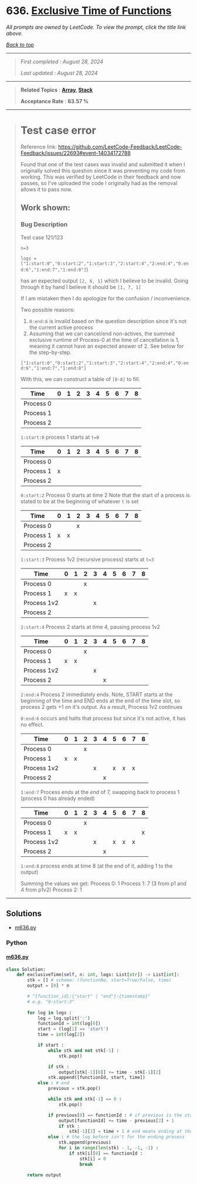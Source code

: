 # 636. [Exclusive Time of Functions](<https://leetcode.com/problems/exclusive-time-of-functions>)

*All prompts are owned by LeetCode. To view the prompt, click the title link above.*

*[Back to top](<../README.md>)*

------

> *First completed : August 28, 2024*
>
> *Last updated : August 28, 2024*

------

> **Related Topics** : **[Array](<by_topic/Array.md>), [Stack](<by_topic/Stack.md>)**
>
> **Acceptance Rate** : **63.57 %**

------

> # Test case error
> 
> Reference link: https://github.com/LeetCode-Feedback/LeetCode-Feedback/issues/22693#event-14034172788
> 
> Found that one of the test cases was invalid and submitted it when I originally solved this question since it was preventing my code from working. 
> This was verified by LeetCode in their feedback and now passes, so I've uploaded the code I originally had as the removal allows it to pass now.
> 
> ## Work shown:
> 
> ### Bug Description
> 
> Test case 121/123
> 
> `n=3`
> 
> `logs = ["1:start:0","0:start:2","1:start:3","2:start:4","2:end:4","0:end:6","1:end:7","1:end:8"]`)
> 
> has an expected output `[2, 6, 1]` which I believe to be invalid. Going through it by hand I believe it should be `[1, 7, 1]`
> 
> If I am mistaken then I do apologize for the confusion / inconvenience.
> 
> Two possible reasons:
> 1. `0:end:6` is invalid based on the question description since it's not the current active process
> 2. Assuming that we can cancel/end non-actives, the summed exclusive runtime of Process-0 at the time of cancellation is 1, meaning it cannot have an expected answer of 2. See below for the step-by-step.
> 
> 
>  `["1:start:0","0:start:2","1:start:3","2:start:4","2:end:4","0:end:6","1:end:7","1:end:8"]`
> 
> With this, we can construct a table of `[0-8]` to fill.
> 
> | Time      | 0   | 1   | 2   | 3   | 4   | 5   | 6   | 7   | 8   |  
> | --------- | --- | --- | --- | --- | --- | --- | --- | --- | --- |
> | Process 0 |     |     |     |     |     |     |     |     |     |     
> | Process 1 |     |     |     |     |     |     |     |     |     |     
> | Process 2 |     |     |     |     |     |     |     |     |     |     
> 
> `1:start:0` process 1 starts at `t=0`
> 
> | Time      | 0   | 1   | 2   | 3   | 4   | 5   | 6   | 7   | 8   |    
> | --------- | --- | --- | --- | --- | --- | --- | --- | --- | --- |
> | Process 0 |     |     |       |       |      |     |        |        |     |     
> | Process 1 |  x   |     |     |     |     |     |     |     |     |     
> | Process 2 |     |     |     |     |     |     |     |     |     |     
> 
> `0:start:2` Process 0 starts at time 2
> Note that the start of a process is stated to be at the beginning of whatever `t` is set
> 
> | Time            | 0   | 1   | 2   | 3   | 4   | 5   | 6   | 7   | 8   |   
> | ---------      | --- | --- | --- | --- | --- | --- | --- | --- | --- |
> | Process 0     |       |      |  x   |     |     |     |     |     |     |     
> | Process 1     |   x  |  x   |     |     |     |     |     |     |     |     
> | Process 2     |     |     |     |     |     |     |     |     |     |     
> 
> `1:start:3` Process 1v2 (recursive process) starts at `t=3`
> 
> | Time              | 0   | 1   | 2     | 3   | 4   | 5   | 6   | 7   | 8   |     
> | ---------        | --- | --- | --- | --- | --- | --- | --- | --- | --- |
> | Process 0       |       |      |  x   |     |     |     |     |     |     |     
> | Process 1       |   x  |  x   |      |     |     |     |     |     |     |    
> | Process 1v2    |      |      |      | x    |     |     |     |     |     |   
> | Process 2       |      |      |      |     |     |     |     |     |     |     
> 
> 
> `2:start:4` Process 2 starts at time 4, pausing process 1v2
> 
> | Time              | 0   | 1   | 2     | 3   | 4   | 5   | 6   | 7   | 8   |   
> | ---------        | --- | --- | --- | --- | --- | --- | --- | --- | --- |
> | Process 0       |       |      |  x   |       |     |     |     |     |     |     
> | Process 1       |   x  |  x   |      |       |     |     |     |     |     |     
> | Process 1v2    |      |      |      | x     |     |     |     |     |     |     
> | Process 2       |      |      |      |        | x     |     |     |     |     |   
> 
> `2:end:4` Process 2 immediately ends. Note, START starts at the beginning of the time and END ends at the end of the time slot, so process 2 gets +1 on it's output.
> As a result, Process 1v2 continues
> 
> `0:end:6` occurs and halts that process but since it's not active, it has no effect.
> 
> | Time              | 0   | 1   | 2     | 3   | 4    | 5   | 6       | 7   | 8       |
> | ---------        | --- | --- | --- | --- | --- | --- | ---    | --- | --- |
> | Process 0       |       |      |  x   |       |      |      |          |     |         |
> | Process 1       |   x  |  x   |      |       |       |      |         |     |         |
> | Process 1v2    |      |      |      | x     |       | x   |  x      | x   |         |
> | Process 2       |      |      |      |        | x     |     |         |     |        |
> 
> `1:end:7` Process ends at the *end* of 7, swapping back to process 1 (process 0 has already ended)
> 
> | Time              | 0   | 1   | 2     | 3   | 4    | 5   | 6       | 7   | 8       |
> | ---------        | --- | --- | --- | --- | --- | --- | ---    | --- |--- |
> | Process 0       |       |      |  x   |       |      |      |          |     |     |    
> | Process 1       |   x  |  x   |      |       |       |      |         |     |  x   |  
> | Process 1v2    |      |      |      | x     |       | x   |  x      | x   |     |   
> | Process 2       |      |      |      |        | x     |     |         |     |     |    
> 
> `1:end:8` process ends at time 8 (at the end of it, adding 1 to the output)
> 
> Summing the values we get:
> Process 0: 1
> Process 1: 7 (3 from p1 and 4 from p1v2)
> Process 2: 1
> 

------

## Solutions

- [m636.py](<../my-submissions/m636.py>)
### Python
#### [m636.py](<../my-submissions/m636.py>)
```Python
class Solution:
    def exclusiveTime(self, n: int, logs: List[str]) -> List[int]:
        stk = [] # schema: (functionNo, start=True/False, time)
        output = [0] * n

        # "{function_id}:{"start" | "end"}:{timestamp}"
        # e.g. "0:start:3"
        
        for log in logs :
            log = log.split(':')
            functionId = int(log[0])
            start = (log[1] == 'start')
            time = int(log[2])

            if start :
                while stk and not stk[-1] :
                    stk.pop()

                if stk :
                    output[stk[-1][0]] += time - stk[-1][2]
                stk.append([functionId, start, time])
            else : # end
                previous = stk.pop()

                while stk and stk[-1] == 0 :
                    stk.pop()

                if previous[0] == functionId : # if previous is the start of the current process
                    output[functionId] += time - previous[2] + 1
                    if stk :
                        stk[-1][2] = time + 1 # end means ending at the end of time ___
                else : # the log before isn't for the ending process
                    stk.append(previous)
                    for i in range(len(stk) - 1, -1, -1) :
                        if stk[i][0] == functionId :
                            stk[i] = 0
                            break

        return output

```

